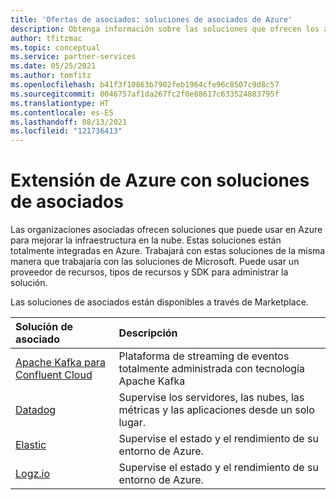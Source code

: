 ```yaml
---
title: 'Ofertas de asociados: soluciones de asociados de Azure'
description: Obtenga información sobre las soluciones que ofrecen los asociados en Azure.
author: tfitzmac
ms.topic: conceptual
ms.service: partner-services
ms.date: 05/25/2021
ms.author: tomfitz
ms.openlocfilehash: b41f3f10863b7902feb1964cfe96c8507c9d8c57
ms.sourcegitcommit: 0046757af1da267fc2f0e88617c633524883795f
ms.translationtype: HT
ms.contentlocale: es-ES
ms.lasthandoff: 08/13/2021
ms.locfileid: "121736413"
---
```

# <a name="extend-azure-with-solutions-from-partners"></a>Extensión de Azure con soluciones de asociados

Las organizaciones asociadas ofrecen soluciones que puede usar en Azure para mejorar la infraestructura en la nube. Estas soluciones están totalmente integradas en Azure. Trabajará con estas soluciones de la misma manera que trabajaría con las soluciones de Microsoft. Puede usar un proveedor de recursos, tipos de recursos y SDK para administrar la solución.

Las soluciones de asociados están disponibles a través de Marketplace.

| Solución de asociado | Descripción |
| :--- | :--- |
| [Apache Kafka para Confluent Cloud](./apache-kafka-confluent-cloud/overview.md) | Plataforma de streaming de eventos totalmente administrada con tecnología Apache Kafka |
| [Datadog](./datadog/overview.md) | Supervise los servidores, las nubes, las métricas y las aplicaciones desde un solo lugar. |
| [Elastic](./elastic/overview.md) | Supervise el estado y el rendimiento de su entorno de Azure. |
| [Logz.io](./logzio/overview.md)  | Supervise el estado y el rendimiento de su entorno de Azure. |
